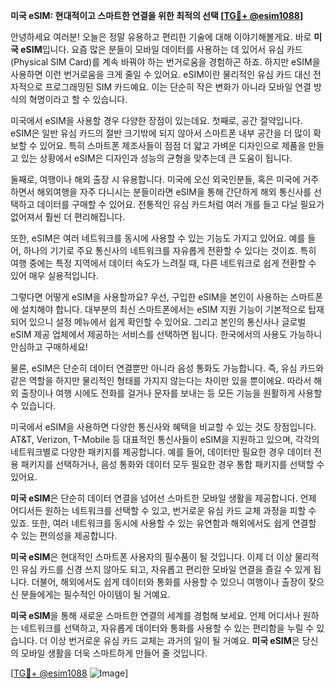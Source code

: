 **미국 eSIM: 현대적이고 스마트한 연결을 위한 최적의 선택 [[TG💪+ @esim1088](https://t.me/s/esim1088)]**

안녕하세요 여러분! 오늘은 정말 유용하고 편리한 기술에 대해 이야기해볼게요. 바로 **미국 eSIM**입니다. 요즘 많은 분들이 모바일 데이터를 사용하는 데 있어서 유심 카드(Physical SIM Card)를 계속 바꿔야 하는 번거로움을 경험하곤 하죠. 하지만 eSIM을 사용하면 이런 번거로움을 크게 줄일 수 있어요. eSIM이란 물리적인 유심 카드 대신 전자적으로 프로그래밍된 SIM 카드예요. 이는 단순히 작은 변화가 아니라 모바일 연결 방식의 혁명이라고 할 수 있습니다.

미국에서 eSIM을 사용할 경우 다양한 장점이 있는데요. 첫째로, 공간 절약입니다. eSIM은 일반 유심 카드의 절반 크기밖에 되지 않아서 스마트폰 내부 공간을 더 많이 확보할 수 있어요. 특히 스마트폰 제조사들이 점점 더 얇고 가벼운 디자인으로 제품을 만들고 있는 상황에서 eSIM은 디자인과 성능의 균형을 맞추는데 큰 도움이 됩니다. 

둘째로, 여행이나 해외 출장 시 유용합니다. 미국에 오신 외국인분들, 혹은 미국에 거주하면서 해외여행을 자주 다니시는 분들이라면 eSIM을 통해 간단하게 해외 통신사를 선택하고 데이터를 구매할 수 있어요. 전통적인 유심 카드처럼 여러 개를 들고 다닐 필요가 없어져서 훨씬 더 편리해집니다. 

또한, eSIM은 여러 네트워크를 동시에 사용할 수 있는 기능도 가지고 있어요. 예를 들어, 하나의 기기로 주요 통신사의 네트워크를 자유롭게 전환할 수 있다는 것이죠. 특히 여행 중에는 특정 지역에서 데이터 속도가 느려질 때, 다른 네트워크로 쉽게 전환할 수 있어 매우 실용적입니다.

그렇다면 어떻게 eSIM을 사용할까요? 우선, 구입한 eSIM을 본인이 사용하는 스마트폰에 설치해야 합니다. 대부분의 최신 스마트폰에서는 eSIM 지원 기능이 기본적으로 탑재되어 있으니 설정 메뉴에서 쉽게 확인할 수 있어요. 그리고 본인의 통신사나 글로벌 eSIM 제공 업체에서 제공하는 서비스를 선택하면 됩니다. 한국에서의 사용도 가능하니 안심하고 구매하세요!

물론, eSIM은 단순히 데이터 연결뿐만 아니라 음성 통화도 가능합니다. 즉, 유심 카드와 같은 역할을 하지만 물리적인 형태를 가지지 않는다는 차이만 있을 뿐이에요. 따라서 해외 출장이나 여행 시에도 전화를 걸거나 문자를 보내는 등 모든 기능을 원활하게 사용할 수 있습니다.

미국에서 eSIM을 사용하면 다양한 통신사와 혜택을 비교할 수 있는 것도 장점입니다. AT&T, Verizon, T-Mobile 등 대표적인 통신사들이 eSIM을 지원하고 있으며, 각각의 네트워크별로 다양한 패키지를 제공합니다. 예를 들어, 데이터만 필요한 경우 데이터 전용 패키지를 선택하거나, 음성 통화와 데이터 모두 필요한 경우 통합 패키지를 선택할 수 있어요. 

**미국 eSIM**은 단순히 데이터 연결을 넘어선 스마트한 모바일 생활을 제공합니다. 언제 어디서든 원하는 네트워크를 선택할 수 있고, 번거로운 유심 카드 교체 과정을 피할 수 있죠. 또한, 여러 네트워크를 동시에 사용할 수 있는 유연함과 해외에서도 쉽게 연결할 수 있는 편의성을 제공합니다. 

**미국 eSIM**은 현대적인 스마트폰 사용자의 필수품이 될 것입니다. 이제 더 이상 물리적인 유심 카드를 신경 쓰지 않아도 되고, 자유롭고 편리한 모바일 연결을 즐길 수 있게 됩니다. 더불어, 해외에서도 쉽게 데이터와 통화를 사용할 수 있으니 여행이나 출장이 잦으신 분들에게는 필수적인 아이템이 될 거예요.

**미국 eSIM**을 통해 새로운 스마트한 연결의 세계를 경험해 보세요. 언제 어디서나 원하는 네트워크를 선택하고, 자유롭게 데이터와 통화를 사용할 수 있는 편리함을 누릴 수 있습니다. 더 이상 번거로운 유심 카드 교체는 과거의 일이 될 거예요. **미국 eSIM**은 당신의 모바일 생활을 더욱 스마트하게 만들어 줄 것입니다.

[[TG💪+ @esim1088](https://t.me/s/esim1088) ![Image](https://i.postimg.cc/Y0z9fWf4/image.png)]